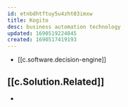 ```yaml
---
id: etnbdhtftuy5u4zht03imxw
title: Kogito
desc: business automation technology
updated: 1690519224845
created: 1690517419193
---
```


- [[c.software.decision-engine]]
  
## [[c.Solution.Related]]

- 